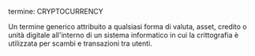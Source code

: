 termine: CRYPTOCURRENCY

Un termine generico attribuito a qualsiasi forma di valuta, asset, credito o unità digitale all'interno di un sistema informatico in cui la crittografia è utilizzata per scambi e transazioni tra utenti.